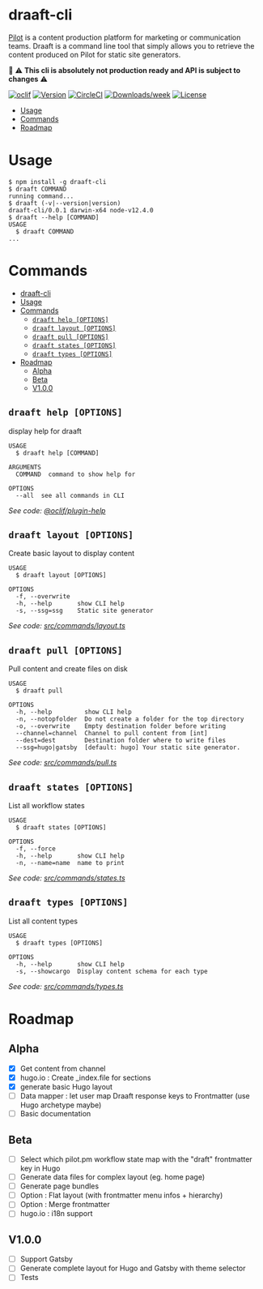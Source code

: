 draaft-cli
==========

[Pilot](https://pilot.pm) is a content production platform for marketing or communication teams. Draaft is a command line tool that simply allows you to retrieve the content produced on Pilot for static site generators. 

🚨 ⚠ **This cli is absolutely not production ready and API is subject to changes** ⚠

[![oclif](https://img.shields.io/badge/cli-oclif-brightgreen.svg)](https://oclif.io)
[![Version](https://img.shields.io/npm/v/draaft-cli.svg)](https://npmjs.org/package/draaft-cli)
[![CircleCI](https://circleci.com/gh/draaft/cli/tree/master.svg?style=shield)](https://circleci.com/gh/draaft/cli/tree/master)
[![Downloads/week](https://img.shields.io/npm/dw/draaft-cli.svg)](https://npmjs.org/package/draaft-cli)
[![License](https://img.shields.io/npm/l/draaft-cli.svg)](https://github.com/draaft/cli/blob/master/package.json)

<!-- toc -->
* [Usage](#usage)
* [Commands](#commands)
* [Roadmap](#roadmap)
<!-- tocstop -->
# Usage
<!-- usage -->
```sh-session
$ npm install -g draaft-cli
$ draaft COMMAND
running command...
$ draaft (-v|--version|version)
draaft-cli/0.0.1 darwin-x64 node-v12.4.0
$ draaft --help [COMMAND]
USAGE
  $ draaft COMMAND
...
```
<!-- usagestop -->
# Commands
<!-- commands -->
- [draaft-cli](#draaft-cli)
- [Usage](#Usage)
- [Commands](#Commands)
  - [`draaft help [OPTIONS]`](#draaft-help-OPTIONS)
  - [`draaft layout [OPTIONS]`](#draaft-layout-OPTIONS)
  - [`draaft pull [OPTIONS]`](#draaft-pull-OPTIONS)
  - [`draaft states [OPTIONS]`](#draaft-states-OPTIONS)
  - [`draaft types [OPTIONS]`](#draaft-types-OPTIONS)
- [Roadmap](#Roadmap)
  - [Alpha](#Alpha)
  - [Beta](#Beta)
  - [V1.0.0](#V100)

## `draaft help [OPTIONS]`

display help for draaft

```
USAGE
  $ draaft help [COMMAND]

ARGUMENTS
  COMMAND  command to show help for

OPTIONS
  --all  see all commands in CLI
```

_See code: [@oclif/plugin-help](https://github.com/oclif/plugin-help/blob/v2.2.0/src/commands/help.ts)_

## `draaft layout [OPTIONS]`

Create basic layout to display content

```
USAGE
  $ draaft layout [OPTIONS]

OPTIONS
  -f, --overwrite
  -h, --help       show CLI help
  -s, --ssg=ssg    Static site generator
```

_See code: [src/commands/layout.ts](https://github.com/draaft/cli/blob/v0.0.1/src/commands/layout.ts)_

## `draaft pull [OPTIONS]`

Pull content and create files on disk

```
USAGE
  $ draaft pull

OPTIONS
  -h, --help         show CLI help
  -n, --notopfolder  Do not create a folder for the top directory
  -o, --overwrite    Empty destination folder before writing
  --channel=channel  Channel to pull content from [int]
  --dest=dest        Destination folder where to write files
  --ssg=hugo|gatsby  [default: hugo] Your static site generator.
```

_See code: [src/commands/pull.ts](https://github.com/draaft/cli/blob/v0.0.1/src/commands/pull.ts)_

## `draaft states [OPTIONS]`

List all workflow states

```
USAGE
  $ draaft states [OPTIONS]

OPTIONS
  -f, --force
  -h, --help       show CLI help
  -n, --name=name  name to print
```

_See code: [src/commands/states.ts](https://github.com/draaft/cli/blob/v0.0.1/src/commands/states.ts)_

## `draaft types [OPTIONS]`

List all content types

```
USAGE
  $ draaft types [OPTIONS]

OPTIONS
  -h, --help       show CLI help
  -s, --showcargo  Display content schema for each type
```

_See code: [src/commands/types.ts](https://github.com/draaft/cli/blob/v0.0.1/src/commands/types.ts)_
<!-- commandsstop -->

# Roadmap

## Alpha
- [x] Get content from channel
- [x] hugo.io : Create _index.file for sections
- [x] generate basic Hugo layout
- [ ] Data mapper : let user map Draaft response keys to Frontmatter (use Hugo archetype maybe)
- [ ] Basic documentation
## Beta
- [ ] Select which pilot.pm workflow state map with the "draft" frontmatter key in Hugo
- [ ] Generate data files for complex layout (eg. home page)
- [ ] Generate page bundles
- [ ] Option : Flat layout (with frontmatter menu infos + hierarchy)
- [ ] Option : Merge frontmatter
- [ ] hugo.io : i18n support
## V1.0.0
- [ ] Support Gatsby
- [ ] Generate complete layout for Hugo and Gatsby with theme selector
- [ ] Tests
